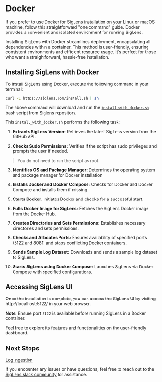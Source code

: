 # Docker

If you prefer to use Docker for SigLens installation on your Linux or macOS machine, follow this straightforward "one command" guide. Docker provides a convenient and isolated environment for running SigLens.

Installing SigLens with Docker streamlines deployment, encapsulating all dependencies within a container. This method is user-friendly, ensuring consistent environments and efficient resource usage. It's perfect for those who want a straightforward, hassle-free installation.

## Installing SigLens with Docker

To install SigLens using Docker, execute the following command in your terminal:

```bash
curl -L https://siglens.com/install.sh | sh
```

The above command will download and run the [`install_with_docker.sh`](https://github.com/siglens/siglens/blob/develop/install_with_docker.sh) bash script from Siglens repository.

This `install_with_docker.sh` performs the following task:

1. **Extracts SigLens Version:** Retrieves the latest SigLens version from the GitHub API.

2. **Checks Sudo Permissions:** Verifies if the script has sudo privileges and prompts the user if needed. 

> You do not need to run the script as root.

3. **Identifies OS and Package Manager:** Determines the operating system and package manager for Docker installation.

4. **Installs Docker and Docker Compose:** Checks for Docker and Docker Compose and installs them if missing.

5. **Starts Docker:** Initiates Docker and checks for a successful start.

6. **Pulls Docker Image for SigLens:** Fetches the SigLens Docker image from the Docker Hub.

7. **Creates Directories and Sets Permissions:** Establishes necessary directories and sets permissions.

8. **Checks and Allocates Ports:** Ensures availability of specified ports (5122 and 8081) and stops conflicting Docker containers.

9. **Sends Sample Log Dataset:** Downloads and sends a sample log dataset to SigLens.

10. **Starts SigLens using Docker Compose:** Launches SigLens via Docker Compose with specified configurations.

## Accessing SigLens UI

Once the installation is complete, you can access the SigLens UI by visiting http://localhost:5122/ in your web browser.

**Note:** Ensure port `5122` is available before running SigLens in a Docker container.

Feel free to explore its features and functionalities on the user-friendly dashboard.

## Next Steps

[Log Ingestion](https://www.siglens.com/siglens-docs/category/log-ingestion)

If you encounter any issues or have questions, feel free to reach out to the [SigLens slack community](https://www.siglens.com/slack.html) for assistance.
